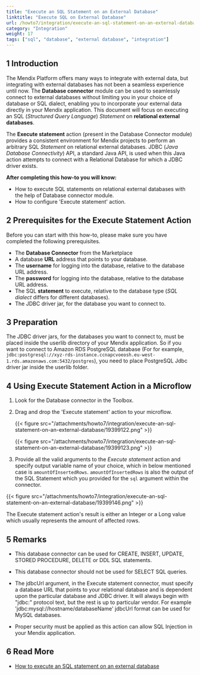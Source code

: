 ```yaml
---
title: "Execute an SQL Statement on an External Database"
linktitle: "Execute SQL on External Database"
url: /howto7/integration/execute-an-sql-statement-on-an-external-database/
category: "Integration"
weight: 17
tags: ["sql", "database", "external database", "integration"]
---
```


## 1 Introduction

The Mendix Platform offers many ways to integrate with external data, but integrating with external databases has not been a seamless experience until now. The **Database connector** module can be used to seamlessly connect to external databases without limiting you in your choice of database or SQL dialect, enabling you to incorporate your external data directly in your Mendix application.
This document will focus on executing an SQL (*Structured Query Language*) *Statement* on **relational external databases**.

The **Execute statement** action (present in the Database Connector module) provides a consistent environment for Mendix projects to perform an arbitrary SQL *Statement* on relational external databases.
JDBC (*Java Database Connectivity*) API, a standard Java API, is used when this Java action attempts to connect with a Relational Database for which a JDBC driver exists.

**After completing this how-to you will know:**

* How to execute SQL statements on relational external databases with the help of Database connector module.
* How to configure 'Execute statement' action.

## 2 Prerequisites for the Execute Statement Action

Before you can start with this how-to, please make sure you have completed the following prerequisites.

* The **Database Connector** from the Marketplace
* A database **URL** address that points to your database.
* The **username** for logging into the database, relative to the database URL address.
* The **password** for logging into the database, relative to the database URL address.
* The SQL **statement** to execute, relative to the database type (*SQL dialect* differs for different databases).
* The JDBC driver jar, for the database you want to connect to.

## 3 Preparation

The JDBC driver jars, for the databases you want to connect to, must be placed inside the userlib directory of your Mendix application. So if you want to connect to Amazon RDS PostgreSQL database (For for example, `jdbc:postgresql://xyz-rds-instance.ccnapcvoeosh.eu-west-1.rds.amazonaws.com:5432/postgres`), you need to place PostgreSQL Jdbc driver jar inside the userlib folder.

## 4 Using Execute Statement Action in a Microflow

1. Look for the Database connector in the Toolbox.
2. Drag and drop the 'Execute statement' action to your microflow.

    {{< figure src="/attachments/howto7/integration/execute-an-sql-statement-on-an-external-database/19399122.png" >}}

    {{< figure src="/attachments/howto7/integration/execute-an-sql-statement-on-an-external-database/19399123.png" >}}

3. Provide all the valid arguments to the *Execute statement* action and specify output variable name of your choice, which in below mentioned case is `amountOfInsertedRows`.
    `amountOfInsertedRows` is also the output of the SQL Statement which you provided for the `sql` argument within the connector.

{{< figure src="/attachments/howto7/integration/execute-an-sql-statement-on-an-external-database/19399146.png" >}}

The Execute statement action's result is either an Integer or a Long value which usually represents the amount of affected rows.

## 5 Remarks

* This database connector can be used for CREATE, INSERT, UPDATE, STORED PROCEDURE, DELETE or DDL SQL statements.
* This database connector should not be used for SELECT SQL queries.
* The jdbcUrl argument, in the Execute statement connector, must specify a database URL that points to your relational database and is dependent upon the particular database and JDBC driver. It will always begin with "jdbc:" protocol text, but the rest is up to particular vendor.
    For example 'jdbc:<a rel="nofollow">mysql://hostname/databaseName'</a> jdbcUrl format can be used for MySQL databases.

* Proper security must be applied as this action can allow SQL Injection in your Mendix application.

## 6 Read More

* [How to execute an SQL statement on an external database](/howto7/integration/execute-an-sql-statement-on-an-external-database/)

